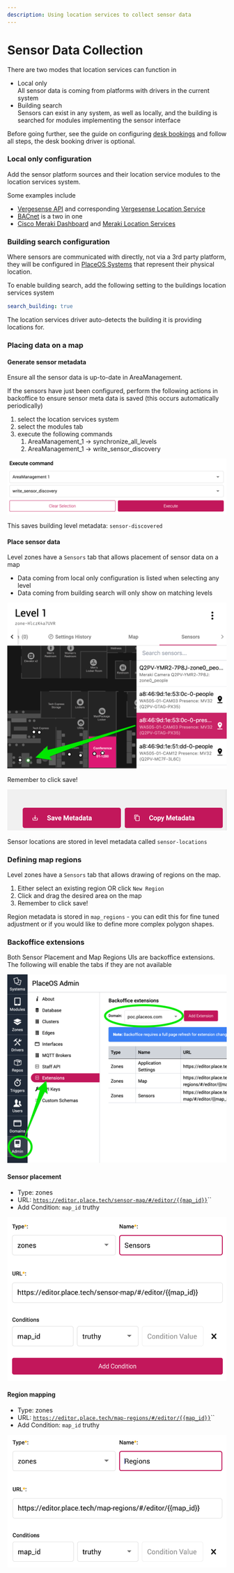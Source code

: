 ```yaml
---
description: Using location services to collect sensor data
---
```


# Sensor Data Collection

There are two modes that location services can function in

* Local only\
  All sensor data is coming from platforms with drivers in the current system
* Building search\
  Sensors can exist in any system, as well as locally, and the building is searched for modules implementing the sensor interface

Before going further, see the guide on configuring [desk bookings](../desk-booking.md) and follow all steps, the desk booking driver is optional.

### Local only configuration

Add the sensor platform sources and their location service modules to the location services system.

Some examples include

* [Vergesense API](https://github.com/PlaceOS/drivers/blob/master/drivers/vergesense/vergesense\_api.cr) and corresponding [Vergesense Location Service](https://github.com/PlaceOS/drivers/blob/master/drivers/vergesense/location\_service.cr)
* [BACnet](https://github.com/PlaceOS/drivers/blob/master/drivers/ashrae/bacnet.cr) is a two in one
* [Cisco Meraki Dashboard](https://github.com/PlaceOS/drivers/blob/master/drivers/cisco/meraki/dashboard.cr) and [Meraki Location Services](https://github.com/PlaceOS/drivers/blob/master/drivers/cisco/meraki/meraki\_locations.cr)

### Building search configuration

Where sensors are communicated with directly, not via a 3rd party platform, they will be configured in [PlaceOS Systems](../../../overview/key-concepts/systems.md) that represent their physical location.

To enable building search, add the following setting to the buildings location services system

```yaml
search_building: true
```

The location services driver auto-detects the building it is providing locations for.

### Placing data on a map

#### Generate sensor metadata

Ensure all the sensor data is up-to-date in AreaManagement.

If the sensors have just been configured, perform the following actions in backoffice to ensure sensor meta data is saved (this occurs automatically periodically)

1. select the location services system
2. select the modules tab
3. execute the following commands
   1. AreaManagement\_1 -> synchronize\_all\_levels
   2. AreaManagement\_1 -> write\_sensor\_discovery

![](<../../../.gitbook/assets/image (9) (1) (1).png>)

This saves building level metadata: `sensor-discovered`

#### Place sensor data

Level zones have a `Sensors` tab that allows placement of sensor data on a map

* Data coming from local only configuration is listed when selecting any level
* Data coming from building search will only show on matching levels

![Sensor placement UI](<../../../.gitbook/assets/image (6) (1).png>)

Remember to click save!

![](<../../../.gitbook/assets/image (2) (1).png>)

Sensor locations are stored in level metadata called `sensor-locations`

### Defining map regions

Level zones have a `Sensors` tab that allows drawing of regions on the map.

1. Either select an existing region OR click `New Region`
2. Click and drag the desired area on the map
3. Remember to click save!

Region metadata is stored in `map_regions` - you can edit this for fine tuned adjustment or if you would like to define more complex polygon shapes.

### Backoffice extensions

Both Sensor Placement and Map Regions UIs are backoffice extensions.\
The following will enable the tabs if they are not available

![Backoffice extension UI](<../../../.gitbook/assets/image (3) (1) (1).png>)

#### Sensor placement

* Type: zones
* URL: [`https://editor.place.tech/sensor-map/#/editor/{{map_id}}`](https://editor.place.tech/sensor-map/#/editor/\{{map\_id\}})``
* Add Condition: `map_id` truthy

![](<../../../.gitbook/assets/image (8) (1) (1).png>)

#### Region mapping

* Type: zones
* URL: [`https://editor.place.tech/map-regions/#/editor/{{map_id}}`](https://editor.place.tech/map-regions/#/editor/\{{map\_id\}})``
* Add Condition: `map_id` truthy

![](<../../../.gitbook/assets/image (4) (1).png>)
